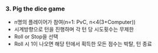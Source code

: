 ### 3. Pig the dice game
 - n명의 플레이어가 참여(n=1: PvC, n<4(3+Computer))
 - 시계방향으로 턴을 진행하며 각 턴 당 시도횟수는 무제한
 - Roll or Stop을 선택
 - Roll 시 1이 나오면 해당 턴에서 획득한 모든 점수는 박탈, 턴 종료
